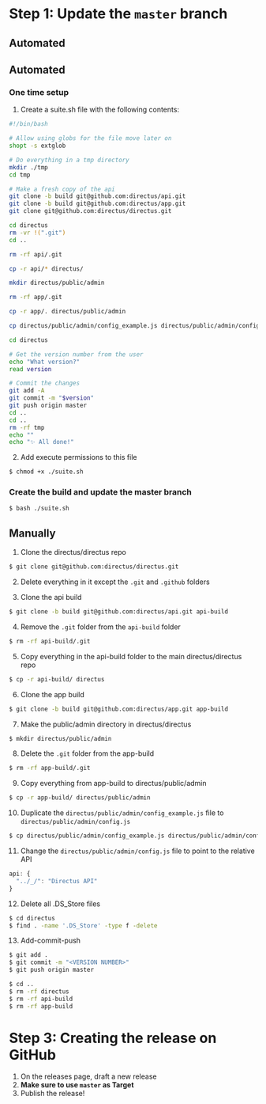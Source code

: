 # Step 1: Update the `master` branch

## Automated


## Automated

### One time setup

1. Create a suite.sh file with the following contents:

```bash
#!/bin/bash

# Allow using globs for the file move later on
shopt -s extglob

# Do everything in a tmp directory
mkdir ./tmp
cd tmp

# Make a fresh copy of the api
git clone -b build git@github.com:directus/api.git
git clone -b build git@github.com:directus/app.git
git clone git@github.com:directus/directus.git

cd directus
rm -vr !(".git")
cd ..

rm -rf api/.git

cp -r api/* directus/

mkdir directus/public/admin

rm -rf app/.git

cp -r app/. directus/public/admin

cp directus/public/admin/config_example.js directus/public/admin/config.js

cd directus

# Get the version number from the user
echo "What version?"
read version

# Commit the changes
git add -A
git commit -m "$version"
git push origin master
cd ..
cd ..
rm -rf tmp
echo ""
echo "✨ All done!"
```

2. Add execute permissions to this file

```bash
$ chmod +x ./suite.sh
```

### Create the build and update the master branch

```bash
$ bash ./suite.sh
```

## Manually

1. Clone the directus/directus repo

```bash
$ git clone git@github.com:directus/directus.git
```

2. Delete everything in it except the `.git` and `.github` folders

3. Clone the api build

```bash
$ git clone -b build git@github.com:directus/api.git api-build
```

4. Remove the `.git` folder from the `api-build` folder

```bash
$ rm -rf api-build/.git
```

5. Copy everything in the api-build folder to the main directus/directus repo

```bash
$ cp -r api-build/ directus
```

6. Clone the app build

```bash
$ git clone -b build git@github.com:directus/app.git app-build
```

7. Make the public/admin directory in directus/directus

```bash
$ mkdir directus/public/admin
```

8. Delete the `.git` folder from the app-build

```bash
$ rm -rf app-build/.git
```

9. Copy everything from app-build to directus/public/admin

```bash
$ cp -r app-build/ directus/public/admin
```

10. Duplicate the `directus/public/admin/config_example.js` file to `directus/public/admin/config.js`

```bash
$ cp directus/public/admin/config_example.js directus/public/admin/config.js
```

11. Change the `directus/public/admin/config.js` file to point to the relative API

```js
api: {
  "../_/": "Directus API"
}
```

12. Delete all .DS_Store files

```bash
$ cd directus
$ find . -name '.DS_Store' -type f -delete
```

13. Add-commit-push

```bash
$ git add .
$ git commit -m "<VERSION NUMBER>"
$ git push origin master
```

```bash
$ cd ..
$ rm -rf directus
$ rm -rf api-build
$ rm -rf app-build
```

# Step 3: Creating the release on GitHub

1. On the releases page, draft a new release
2. **Make sure to use `master` as Target**
3. Publish the release!


